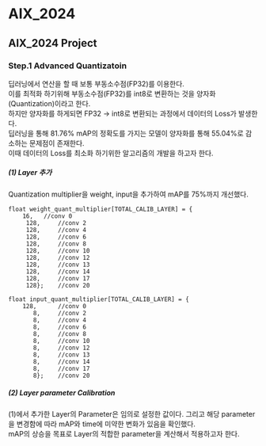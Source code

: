 # AIX_2024
## AIX_2024 Project   
### Step.1 Advanced Quantizatoin   
딥러닝에서 연산을 할 때 보통 부동소수점(FP32)를 이용한다.   
이를 최적화 하기위해 부동소수점(FP32)를 int8로 변환하는 것을 양자화(Quantization)이라고 한다.   
하지만 양자화를 하게되면 FP32 -> int8로 변환되는 과정에서 데이터의 Loss가 발생한다.      
딥러닝을 통해 81.76% mAP의 정확도를 가지는 모델이 양자화를 통해 55.04%로 감소하는 문제점이 존재한다.   
이때 데이터의 Loss를 최소화 하기위한 알고리즘의 개발을 하고자 한다.  
##### (1) Layer 추가    
Quantization multiplier을 weight, input을 추가하여 mAP를 75%까지 개선했다.
```
float weight_quant_multiplier[TOTAL_CALIB_LAYER] = {
	16,	  //conv 0
     128,     //conv 2
     128,     //conv 4
     128,     //conv 6
     128,     //conv 8
     128,     //conv 10
     128,     //conv 12
     128,     //conv 13
     128,     //conv 14
     128,     //conv 17
     128};    //conv 20
	
float input_quant_multiplier[TOTAL_CALIB_LAYER] = {
	128,	  //conv 0
	   8,     //conv 2
	   8,     //conv 4
	   8,     //conv 6
	   8,     //conv 8
	   8,     //conv 10     
	   8,     //conv 12
	   8,     //conv 13
	   8,     //conv 14
	   8,     //conv 17
	   8};    //conv 20
```
##### (2) Layer parameter Calibration    
(1)에서 추가한 Layer의 Parameter은 임의로 설정한 값이다. 그리고 해당 parameter을 변경함에 따라 mAP와 time에 미약한 변화가 있음을 확인했다.   
mAP의 상승을 목표로 Layer의 적합한 parameter을 계산해서 적용하고자 한다.   
